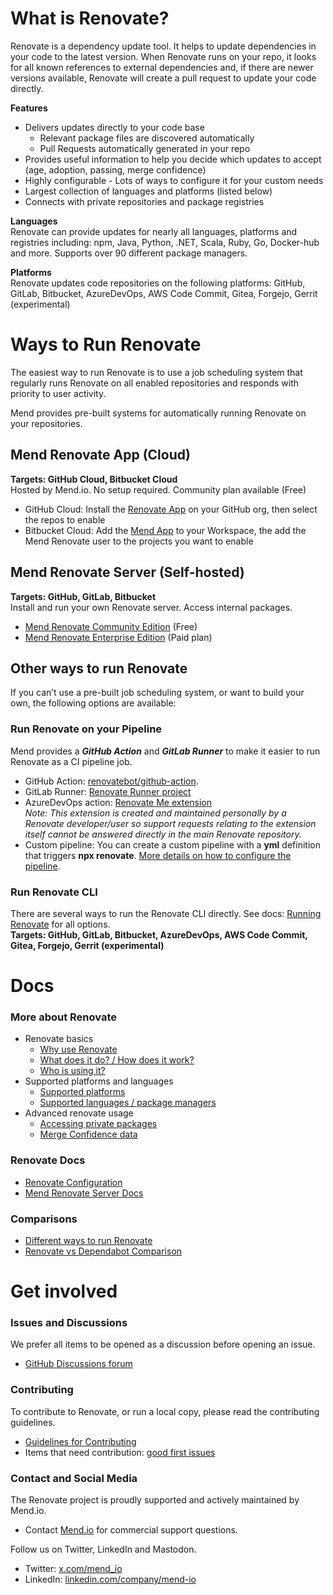# What is Renovate?

Renovate is a dependency update tool. It helps to update dependencies in your code to the latest version.
When Renovate runs on your repo, it looks for all known references to external dependencies and, if there are newer versions available, Renovate will create a pull request to update your code directly.

**Features**
- Delivers updates directly to your code base
  - Relevant package files are discovered automatically
  - Pull Requests automatically generated in your repo
- Provides useful information to help you decide which updates to accept (age, adoption, passing, merge confidence)
- Highly configurable - Lots of ways to configure it for your custom needs
- Largest collection of languages and platforms (listed below)
- Connects with private repositories and package registries

**Languages**<br>
Renovate can provide updates for nearly all languages, platforms and registries including: npm, Java, Python, .NET, Scala, Ruby, Go, Docker-hub and more.
Supports over 90 different package managers.

**Platforms**<br>
Renovate updates code repositories on the following platforms: GitHub, GitLab, Bitbucket, AzureDevOps, AWS Code Commit, Gitea, Forgejo, Gerrit (experimental)

#  Ways to Run Renovate

The easiest way to run Renovate is to use a job scheduling system that regularly runs Renovate on all enabled repositories and responds with priority to user activity.

Mend provides pre-built systems for automatically running Renovate on your repositories.

## Mend Renovate App (Cloud)

**Targets: GitHub Cloud, Bitbucket Cloud**<br>
Hosted by Mend.io. No setup required. Community plan available (Free)

* GitHub Cloud: Install the [Renovate App](https://github.com/apps/renovate) on your GitHub org, then select the repos to enable
* Bitbucket Cloud: Add the [Mend App](https://marketplace.atlassian.com/apps/1232072/mend) to your Workspace, the add the Mend Renovate user to the projects you want to enable

## Mend Renovate Server (Self-hosted)

**Targets: GitHub, GitLab, Bitbucket**<br>
Install and run your own Renovate server. Access internal packages.

* [Mend Renovate Community Edition](https://github.com/mend/renovate-ce-ee/tree/main/docs) (Free)
* [Mend Renovate Enterprise Edition](https://www.mend.io/mend-renovate/) (Paid plan)

## Other ways to run Renovate
If you can’t use a pre-built job scheduling system, or want to build your own, the following options are available:

### Run Renovate on your Pipeline
Mend provides a _**GitHub Action**_ and _**GitLab Runner**_ to make it easier to run Renovate as a CI pipeline job.

* GitHub Action: [renovatebot/github-action](https://github.com/renovatebot/github-action).
* GitLab Runner: [Renovate Runner project](https://gitlab.com/renovate-bot/renovate-runner/)
* AzureDevOps action: [Renovate Me extension](https://marketplace.visualstudio.com/items?itemName=jyc.vsts-extensions-renovate-me)<br>
_Note: This extension is created and maintained personally by a Renovate developer/user so support requests relating to the extension itself cannot be answered directly in the main Renovate repository._
* Custom pipeline: You can create a custom pipeline with a **yml** definition that triggers **npx renovate**. [More details on how to configure the pipeline](https://docs.renovatebot.com/modules/platform/azure/).

### Run Renovate CLI
There are several ways to run the Renovate CLI directly. See docs: [Running Renovate](https://docs.renovatebot.com/getting-started/running/) for all options.<br>
**Targets: GitHub, GitLab, Bitbucket, AzureDevOps, AWS Code Commit, Gitea, Forgejo, Gerrit (experimental)**

# Docs

### More about Renovate
- Renovate basics
  - [Why use Renovate](https://docs.renovatebot.com/#why-use-renovate)
  - [What does it do? / How does it work?](https://docs.renovatebot.com/key-concepts/how-renovate-works/)
  - [Who is using it?](https://docs.renovatebot.com/#who-uses-renovate)
- Supported platforms and languages
  - [Supported platforms](https://docs.renovatebot.com/#supported-platforms)
  - [Supported languages / package managers](https://docs.renovatebot.com/modules/manager/)
- Advanced renovate usage
  - [Accessing private packages](https://docs.renovatebot.com/getting-started/private-packages/)
  - [Merge Confidence data](https://docs.renovatebot.com/merge-confidence/)

### Renovate Docs
- [Renovate Configuration](https://docs.renovatebot.com/configuration-options/)
- [Mend Renovate Server Docs](https://github.com/mend/renovate-ce-ee/tree/main/docs)

### Comparisons
- [Different ways to run Renovate](https://www.mend.io/renovate/)
- [Renovate vs Dependabot Comparison](https://docs.renovatebot.com/bot-comparison/)

# Get involved

### Issues and Discussions
We prefer all items to be opened as a discussion before opening an issue.
- [GitHub Discussions forum
](https://github.com/renovatebot/renovate/discussions)
### Contributing
To contribute to Renovate, or run a local copy, please read the contributing guidelines.
- [Guidelines for Contributing](https://github.com/renovatebot/renovate/blob/main/.github/contributing.md)
- Items that need contribution: [good first issues](https://github.com/renovatebot/renovate/contribute)

### Contact and Social Media
The Renovate project is proudly supported and actively maintained by Mend.io.
- Contact [Mend.io](http://Mend.io) for commercial support questions.

Follow us on Twitter, LinkedIn and Mastodon.
- Twitter: [x.com/mend_io](http://x.com/mend_io)
- LinkedIn: [linkedin.com/company/mend-io](https://linkedin.com/company/mend-io)

